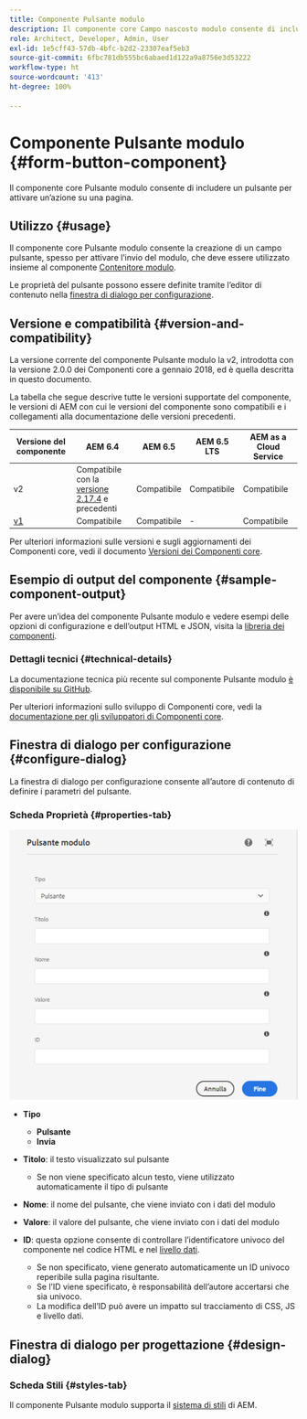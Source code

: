 ```yaml
---
title: Componente Pulsante modulo
description: Il componente core Campo nascosto modulo consente di includere un campo nascosto in un modulo.
role: Architect, Developer, Admin, User
exl-id: 1e5cff43-57db-4bfc-b2d2-23307eaf5eb3
source-git-commit: 6fbc781db555bc6abaed1d122a9a8756e3d53222
workflow-type: ht
source-wordcount: '413'
ht-degree: 100%

---
```


# Componente Pulsante modulo {#form-button-component}

Il componente core Pulsante modulo consente di includere un pulsante per attivare un’azione su una pagina.

## Utilizzo {#usage}

Il componente core Pulsante modulo consente la creazione di un campo pulsante, spesso per attivare l’invio del modulo, che deve essere utilizzato insieme al componente [Contenitore modulo](form-container.md).

Le proprietà del pulsante possono essere definite tramite l’editor di contenuto nella [finestra di dialogo per configurazione](#configure-dialog).

## Versione e compatibilità {#version-and-compatibility}

La versione corrente del componente Pulsante modulo la v2, introdotta con la versione 2.0.0 dei Componenti core a gennaio 2018, ed è quella descritta in questo documento.

La tabella che segue descrive tutte le versioni supportate del componente, le versioni di AEM con cui le versioni del componente sono compatibili e i collegamenti alla documentazione delle versioni precedenti.

| Versione del componente | AEM 6.4 | AEM 6.5 | AEM 6.5 LTS | AEM as a Cloud Service |
|--- |--- |--- |---|---|
| v2 | Compatibile con la <br>[versione 2.17.4](/help/versions.md) e precedenti | Compatibile | Compatibile | Compatibile |
| [v1](/help/components/v1/form-button-v1.md) | Compatibile | Compatibile | - | Compatibile |

Per ulteriori informazioni sulle versioni e sugli aggiornamenti dei Componenti core, vedi il documento [Versioni dei Componenti core](/help/versions.md).

## Esempio di output del componente {#sample-component-output}

Per avere un’idea del componente Pulsante modulo e vedere esempi delle opzioni di configurazione e dell’output HTML e JSON, visita la [libreria dei componenti](https://adobe.com/go/aem_cmp_library_form_button_it).

### Dettagli tecnici {#technical-details}

La documentazione tecnica più recente sul componente Pulsante modulo [è disponibile su GitHub](https://adobe.com/go/aem_cmp_tech_form_button_v2_it).

Per ulteriori informazioni sullo sviluppo di Componenti core, vedi la [documentazione per gli sviluppatori di Componenti core](/help/developing/overview.md).

## Finestra di dialogo per configurazione {#configure-dialog}

La finestra di dialogo per configurazione consente all’autore di contenuto di definire i parametri del pulsante.

### Scheda Proprietà {#properties-tab}

![Finestra di dialogo per modifica del componente Pulsante modulo](/help/assets/form-button-edit.png)

* **Tipo**

   * **Pulsante**
   * **Invia**

* **Titolo**: il testo visualizzato sul pulsante

   * Se non viene specificato alcun testo, viene utilizzato automaticamente il tipo di pulsante

* **Nome**: il nome del pulsante, che viene inviato con i dati del modulo
* **Valore**: il valore del pulsante, che viene inviato con i dati del modulo

* **ID**: questa opzione consente di controllare l’identificatore univoco del componente nel codice HTML e nel [livello dati](/help/developing/data-layer/overview.md).
   * Se non specificato, viene generato automaticamente un ID univoco reperibile sulla pagina risultante.
   * Se l’ID viene specificato, è responsabilità dell’autore accertarsi che sia univoco.
   * La modifica dell’ID può avere un impatto sul tracciamento di CSS, JS e livello dati.

## Finestra di dialogo per progettazione {#design-dialog}

### Scheda Stili {#styles-tab}

Il componente Pulsante modulo supporta il [sistema di stili](/help/get-started/authoring.md#component-styling) di AEM.
